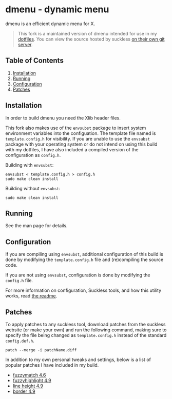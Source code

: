 # dmenu - dynamic menu
dmenu is an efficient dynamic menu for X.

> This fork is a maintained version of dmenu intended for use in my
> [dotfiles](https://github.com/bossley9/dotfiles). You can view the source
> hosted by suckless [on their own git server](https://git.suckless.org/dmenu).

## Table of Contents
1. [Installation](#installation)
2. [Running](#running)
3. [Configuration](#configuration)
4. [Patches](#patches)

## Installation <a name="installation"></a>
In order to build dmenu you need the Xlib header files.

This fork also makes use of the `envsubst` package to insert system environment variables
into the configuation. The template file named is `template.config.h` for visibility. If you 
are unable to use the `envsubst` package with your operating system or do not intend on 
using this build with my dotfiles, I have also included a compiled version of the 
configuration as `config.h`.

Building with `envsubst`:

    envsubst < template.config.h > config.h
    sudo make clean install

Building without `envsubst`:

    sudo make clean install

## Running <a name="running"></a>
See the man page for details.

## Configuration <a name="configuration"></a>
If you are compiling using `envsubst`, additional configuration of this build is done 
by modifying the `template.config.h` file and (re)compiling the source code.

If you are not using `envsubst`, configuration is done by modifying the `config.h` file.

For more information on configuration, Suckless tools, and how this utility works, 
read [the readme](https://git.suckless.org/dmenu/file/README.html).

## Patches <a name="patches"></a>
To apply patches to any suckless tool, download patches from the suckless website (or make 
your own) and run the following command, making sure to specify the file being changed as 
`template.config.h` instead of the standard `config.def.h`.
```
patch --merge -i patchName.diff
```

In addition to my own personal tweaks and settings, below is a list of popular patches 
I have included in my build.

- [fuzzymatch 4.6](https://tools.suckless.org/dmenu/patches/fuzzymatch)
- [fuzzyhighlight 4.9](https://tools.suckless.org/dmenu/patches/fuzzyhighlight)
- [line height 4.9](https://tools.suckless.org/dmenu/patches/line-height)
- [border 4.9](https://tools.suckless.org/dmenu/patches/border)
